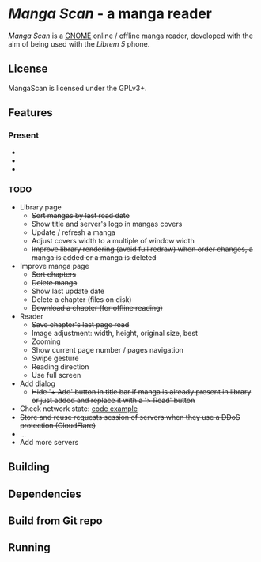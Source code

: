 # *Manga Scan* - a manga reader

*Manga Scan* is a [GNOME](https://www.gnome.org) online / offline manga reader, developed with the aim of being used with the *Librem 5* phone.

## License

MangaScan is licensed under the GPLv3+.

## Features

### Present

- 
- 
- 

### TODO

* Library page
    - ~~Sort mangas by last read date~~
    - Show title and server's logo in mangas covers
    - Update / refresh a manga
    - Adjust covers width to a multiple of window width
    - ~~Improve library rendering (avoid full redraw) when order changes, a manga is added or a manga is deleted~~
* Improve manga page
    - ~~Sort chapters~~
    - ~~Delete manga~~
    - Show last update date
    - ~~Delete a chapter (files on disk)~~
    - ~~Download a chapter (for offline reading)~~
* Reader
    - ~~Save chapter's last page read~~
    - Image adjustment: width, height, original size, best
    - Zooming
    - Show current page number / pages navigation
    - Swipe gesture
    - Reading direction
    - Use full screen
* Add dialog
    - ~~Hide '+ Add' button in title bar if manga is already present in library or just added and replace it with a '> Read' button~~
* Check network state: [code example](https://developer.puri.sm/Librem5/Apps/Examples/Networking/NetworkState/index.html)
* ~~Store and reuse requests session of servers when they use a DDoS protection (CloudFlare)~~
* ...
* Add more servers

## Building

## Dependencies

## Build from Git repo

## Running
